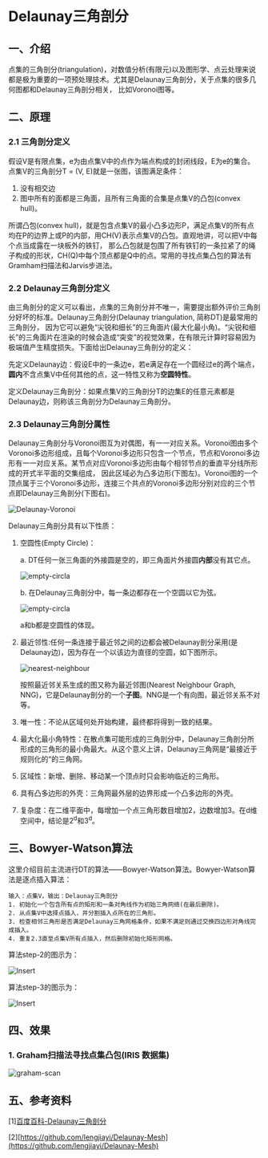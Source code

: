 # Delaunay三角剖分
## 一、介绍
点集的三角剖分(triangulation)，对数值分析(有限元)以及图形学、点云处理来说都是极为重要的一项预处理技术。尤其是Delaunay三角剖分，关于点集的很多几何图都和Delaunay三角剖分相关，
比如Voronoi图等。

## 二、原理
### 2.1 三角剖分定义
假设V是有限点集，e为由点集V中的点作为端点构成的封闭线段，E为e的集合。点集V的三角剖分T = (V, E)就是一张图，该图满足条件：
1. 没有相交边
2. 图中所有的面都是三角面，且所有三角面的合集是点集V的凸包(convex hull)。

所谓凸包(convex hull)，就是包含点集V的最小凸多边形P，满足点集V的所有点均在P的边界上或P的内部，用CH(V)表示点集V的凸包。直观地讲，可以把V中每个点当成露在一块板外的铁钉，
那么凸包就是包围了所有铁钉的一条拉紧了的绳子构成的形状，CH(Q)中每个顶点都是Q中的点。常用的寻找点集凸包的算法有Gramham扫描法和Jarvis步进法。

### 2.2 Delaunay三角剖分定义
由三角剖分的定义可以看出，点集的三角剖分并不唯一，需要提出额外评价三角剖分好坏的标准。Delaunay三角剖分(Delaunay triangulation, 简称DT)是最常用的三角剖分，
因为它可以避免“尖锐和细长”的三角面片(最大化最小角)。“尖锐和细长”的三角面片在渲染的时候会造成“突变”的视觉效果，在有限元计算时容易因为极端值产生精度损失。下面给出Delaunay三角剖分的定义：

先定义Delaunay边：假设E中的一条边e，若e满足存在一个圆经过e的两个端点，**圆内**不含点集V中任何其他的点，这一特性又称为**空圆特性**。

定义Delaunay三角剖分：如果点集V的三角剖分T的边集E的任意元素都是Delaunay边，则称该三角剖分为Delaunay三角剖分。

### 2.3 Delaunay三角剖分属性
Delaunay三角剖分与Voronoi图互为对偶图，有一一对应关系。Voronoi图由多个Voronoi多边形组成，且每个Voronoi多边形只包含一个节点，节点和Voronoi多边形有一一对应关系。某节点对应Voronoi多边形由每个相邻节点的垂直平分线所形成的开式半平面的交集组成，
因此区域必为凸多边形(下图左)。Voronoi图的一个顶点属于三个Voronoi多边形，连接三个共点的Voronoi多边形分别对应的三个节点即Delaunay三角剖分(下图右)。

![Delaunay-Voronoi](resources/delaunay_voronoi.jfif)

Delaunay三角剖分具有以下性质：

1. 空圆性(Empty Circle)：

    a. DT任何一张三角面的外接圆是空的，即三角面片外接圆**内部**没有其它点。 
    
    ![empty-circla](resources/empty_circle_a.jpg)
    
    b. 在Delaunay三角剖分中，每一条边都存在一个空圆以它为弦。
    
    ![empty-circla](resources/empty_circle_b.jpg)
    
    a和b都是空圆性的体现。
    
2. 最近邻性:任何一条连接于最近邻之间的边都会被Delaunay剖分采用(是Delaunay边)，因为存在一个以该边为直径的空圆，如下图所示。

    ![nearest-neighbour](resources/1nn.jpg)

    按照最近邻关系生成的图又称为最近邻图(Nearest Neighbour Graph, NNG)，它是Delaunay剖分的一个**子图**。NNG是一个有向图，最近邻关系不对等。

3. 唯一性：不论从区域何处开始构建，最终都将得到一致的结果。

4. 最大化最小角特性：在散点集可能形成的三角剖分中，Delaunay三角剖分所形成的三角形的最小角最大。从这个意义上讲，Delaunay三角网是“最接近于规则化的“的三角网。

5. 区域性：新增、删除、移动某一个顶点时只会影响临近的三角形。

6. 具有凸多边形的外壳：三角网最外层的边界形成一个凸多边形的外壳。

7. 复杂度：在二维平面中，每增加一个点三角形数目增加2，边数增加3。在d维空间中，结论是2<sup>d</sup>和3<sup>d</sup>。

## 三、Bowyer-Watson算法
这里介绍目前主流进行DT的算法——Bowyer-Watson算法。Bowyer-Watson算法是逐点插入算法：
```
输入：点集V，输出：Delaunay三角剖分
1. 初始化一个包含所有点的矩形和一条对角线作为初始三角网络(在最后删除)。
2. 从点集V中选择点插入，并分割插入点所在的三角形。
3. 检查相邻三角形是否满足Delaunay三角网格条件，如果不满足则通过交换四边形对角线完成插入。
4. 重复2.3直至点集V所有点插入，然后删除初始化矩形网格。
```
算法step-2的图示为：

![Insert](resources/insert.jpg)
                                            
算法step-3的图示为：
  
![Insert](resources/update.jpg)

## 四、效果

### 1. Graham扫描法寻找点集凸包(IRIS 数据集)

![graham-scan](results/graham_scan.png)


## 五、参考资料

[1][百度百科-Delaunay三角剖分](https://baike.baidu.com/item/Delaunay%E4%B8%89%E8%A7%92%E5%89%96%E5%88%86%E7%AE%97%E6%B3%95/3779918)

[2][https://github.com/lengjiayi/Delaunay-Mesh](https://github.com/lengjiayi/Delaunay-Mesh)